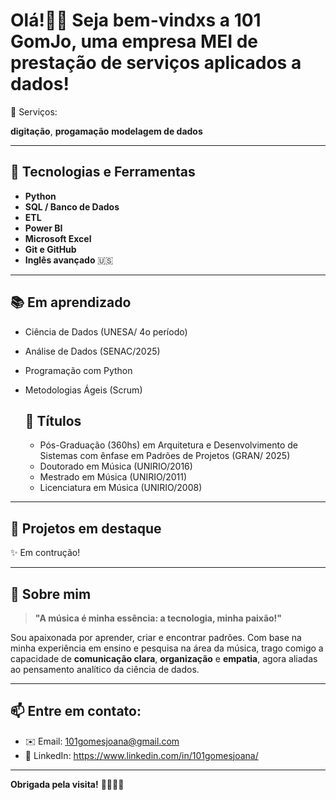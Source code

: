 # Olá!🙌🏼 Seja bem-vindxs a **101 GomJo**, uma empresa MEI de prestação de serviços aplicados a dados!

🎯 Serviços:

**digitação**, 
**progamação** 
**modelagem de dados**

---

## 🚀 Tecnologias e Ferramentas

- **Python** 
- **SQL / Banco de Dados**
- **ETL**
- **Power BI**
- **Microsoft Excel** 
- **Git e GitHub**
- **Inglês avançado** 🇺🇸

---

## 📚 Em aprendizado
- Ciência de Dados (UNESA/ 4o período)
- Análise de Dados (SENAC/2025)    
- Programação com Python  
- Metodologias Ágeis (Scrum)

  ## 🥇 Títulos
  - Pós-Graduação (360hs) em Arquitetura e Desenvolvimento de Sistemas com ênfase em Padrões de Projetos (GRAN/ 2025)
  - Doutorado em Música (UNIRIO/2016)
  - Mestrado em Música (UNIRIO/2011)
  - Licenciatura em Música (UNIRIO/2008)

---

## 📁 Projetos em destaque

✨ Em contrução!

---

## 💬 Sobre mim

> **"A música é minha essência: a tecnologia, minha paixão!"**

Sou apaixonada por aprender, criar e encontrar padrões.
Com base na minha experiência em ensino e pesquisa na área da música, trago comigo a capacidade de **comunicação clara**, **organização** e **empatia**, agora aliadas ao pensamento analítico da ciência de dados.

---

## 📫 Entre em contato:

- ✉️ Email: 101gomesjoana@gmail.com  
- 💼 LinkedIn: https://www.linkedin.com/in/101gomesjoana/ 

---

**Obrigada pela visita!** 🙋🏽‍♀️🌟


<!--
**101GomJo/101GomJo** is a ✨ _special_ ✨ repository because its `README.md` (this file) appears on your GitHub profile.

Here are some ideas to get you started:

- 🔭 I’m currently working on ...
- 🌱 I’m currently learning ...
- 👯 I’m looking to collaborate on ...
- 🤔 I’m looking for help with ...
- 💬 Ask me about ...
- 📫 How to reach me: ...
- 😄 Pronouns: ...
- ⚡ Fun fact: ...
-->
